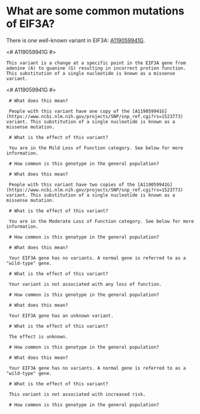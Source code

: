 <GeneAnalysis gene="EIF3A" interval="NC_000010.11:g.119033670_119080884"> 

# What are some common mutations of EIF3A?
 
There is one well-known variant in EIF3A: [A119059941G](https://www.ncbi.nlm.nih.gov/projects/SNP/snp_ref.cgi?rs=1523773).

<# A119059941G #>
 <Variant hgvs="NC_000010.11:g.119059941A>G" name="A119059941G"> 

    This variant is a change at a specific point in the EIF3A gene from adenine (A) to guanine (G) resulting in incorrect protien function. This substitution of a single nucleotide is known as a missense variant.
 
</Variant>

<# A119059941G #>
 <Genotype hgvs="NC_000010.11:g.[119059941A>G];[119059941=]" name="A119059941G"> 

     # What does this mean?
 
     People with this variant have one copy of the [A119059941G](https://www.ncbi.nlm.nih.gov/projects/SNP/snp_ref.cgi?rs=1523773) variant. This substitution of a single nucleotide is known as a missense mutation.

     # What is the effect of this variant?

     You are in the Mild Loss of Function category. See below for more information.

     # How common is this genotype in the general population?

 <piechart percentage=43.6 />
 </Genotype>
 <Genotype hgvs="NC_000010.11:g.[119059941A>G];[119059941A>G]" name="A119059941G"> 
 
     # What does this mean?

     People with this variant have two copies of the [A119059941G](https://www.ncbi.nlm.nih.gov/projects/SNP/snp_ref.cgi?rs=1523773) variant. This substitution of a single nucleotide is known as a missense mutation.

     # What is the effect of this variant?

     You are in the Moderate Loss of Function category. See below for more information.

     # How common is this genotype in the general population?

 <piechart percentage=21.2 />
 </Genotype>
 <Genotype hgvs="NC_000010.11:g.[119059941=];[119059941=]" name="A119059941G"> 
 
     # What does this mean?

     Your EIF3A gene has no variants. A normal gene is referred to as a "wild-type" gene.

     # What is the effect of this variant?

     Your variant is not associated with any loss of function.

     # How common is this genotype in the general population?

 <piechart percentage=35.3 />
 </Genotype>
 <Genotype hgvs="unknown"> 
 
     # What does this mean?

     Your EIF3A gene has an unknown variant.

     # What is the effect of this variant?

     The effect is unknown.

     # How common is this genotype in the general population?

 <piechart percentage= />
 </Genotype>
 <Genotype hgvs="wildtype">
 
     # What does this mean?

     Your EIF3A gene has no variants. A normal gene is referred to as a "wild-type" gene.

     # What is the effect of this variant?

     This variant is not associated with increased risk.

     # How common is this genotype in the general population?

 <piechart percentage= />
 </Genotype>
</GeneAnalysis>
